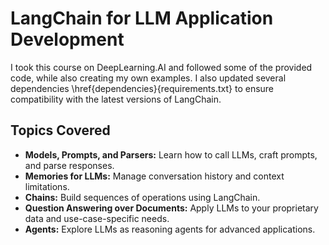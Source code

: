 # LangChain for LLM Application Development
I took this course on DeepLearning.AI and followed some of the provided code, while also creating my own examples. I also updated several dependencies \href{dependencies}{requirements.txt} to ensure compatibility with the latest versions of LangChain.

## Topics Covered
- **Models, Prompts, and Parsers:** Learn how to call LLMs, craft prompts, and parse responses.
- **Memories for LLMs:** Manage conversation history and context limitations.
- **Chains:** Build sequences of operations using LangChain.
- **Question Answering over Documents:** Apply LLMs to your proprietary data and use-case-specific needs.
- **Agents:** Explore LLMs as reasoning agents for advanced applications.

